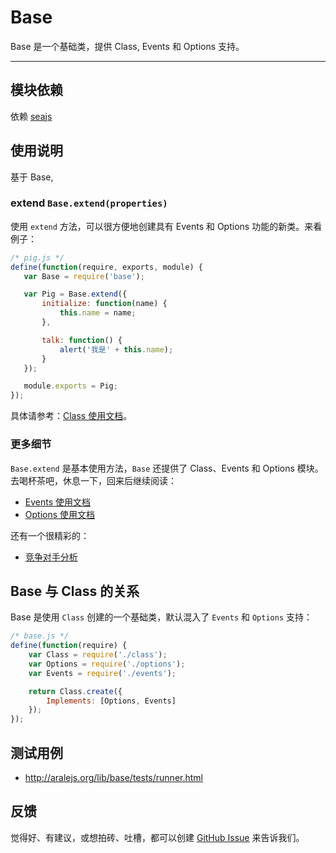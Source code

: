 
# Base

Base 是一个基础类，提供 Class, Events 和 Options 支持。

---


## 模块依赖

依赖 [seajs](seajs/README.md)


## 使用说明

基于 Base,


### extend `Base.extend(properties)`

使用 `extend` 方法，可以很方便地创建具有 Events 和 Options 功能的新类。来看例子：

```js
/* pig.js */
define(function(require, exports, module) {
   var Base = require('base');

   var Pig = Base.extend({
       initialize: function(name) {
           this.name = name;
       },

       talk: function() {
           alert('我是' + this.name);
       }
   });

   module.exports = Pig;
});
```

具体请参考：[Class 使用文档](base/docs/class.md)。


### 更多细节

`Base.extend` 是基本使用方法，`Base` 还提供了 Class、Events 和 Options 模块。去喝杯茶吧，休息一下，回来后继续阅读：

- [Events 使用文档](base/docs/events.md)
- [Options 使用文档](base/docs/options.md)


还有一个很精彩的：

- [竞争对手分析](base/docs/competitors.md)


## Base 与 Class 的关系

Base 是使用 `Class` 创建的一个基础类，默认混入了 `Events` 和 `Options` 支持：

```js
/* base.js */
define(function(require) {
    var Class = require('./class');
    var Options = require('./options');
    var Events = require('./events');

    return Class.create({
        Implements: [Options, Events]
    });
});
```


## 测试用例

- <http://aralejs.org/lib/base/tests/runner.html>


## 反馈

觉得好、有建议，或想拍砖、吐槽，都可以创建
[GitHub Issue](https://github.com/alipay/arale/issues/new)
来告诉我们。
